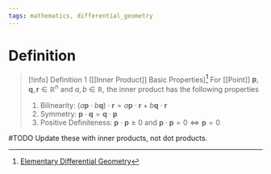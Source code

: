 ```yaml
---
tags: mathematics, differential_geometry
---
```


# Definition

> [!info] Definition 1 ([[Inner Product]] Basic Properties)[^1]
> For [[Point]] $\mathbf{p}, \mathbf{q}, \mathbf{r} \in \mathbb{R}^n$ and $a, b \in \mathbb{R}$, the inner product has the following properties
> 1) Bilinearity: $(a\mathbf{p} \cdot b\mathbf{q}) \cdot \mathbf{r} = a\mathbf{p} \cdot \mathbf{r} + b\mathbf{q} \cdot \mathbf{r}$
> 2) Symmetry: $\mathbf{p} \cdot \mathbf{q} = \mathbf{q} \cdot \mathbf{p}$
> 3) Positive Definiteness: $\mathbf{p} \cdot \mathbf{p} \geq 0$ and $\mathbf{p} \cdot \mathbf{p} = 0 \iff \mathbf{p} = 0$

#TODO 
Update these with inner products, not dot products.

[^1]: [Elementary Differential Geometry](zotero://open-pdf/library/items/F6CCEWIU?page=59)